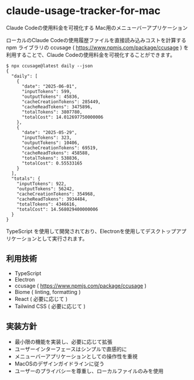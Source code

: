 # claude-usage-tracker-for-mac

Claude Codeの使用料金を可視化する Mac用のメニューバーアプリケーション

ローカルのClaude Codeの使用履歴ファイルを直接読み込みコストを計算する npm ライブラリの ccusage ( https://www.npmjs.com/package/ccusage ) を利用することで、Claude Codeの使用料金を可視化することができます。

```shell
$ npx ccusage@latest daily --json
{
  "daily": [
    {
      "date": "2025-06-01",
      "inputTokens": 599,
      "outputTokens": 45836,
      "cacheCreationTokens": 285449,
      "cacheReadTokens": 3475896,
      "totalTokens": 3807780,
      "totalCost": 14.012697750000006
    },
    {
      "date": "2025-05-29",
      "inputTokens": 323,
      "outputTokens": 10406,
      "cacheCreationTokens": 69519,
      "cacheReadTokens": 458588,
      "totalTokens": 538836,
      "totalCost": 0.55533165
    }
  ],
  "totals": {
    "inputTokens": 922,
    "outputTokens": 56242,
    "cacheCreationTokens": 354968,
    "cacheReadTokens": 3934484,
    "totalTokens": 4346616,
    "totalCost": 14.568029400000006
  }
}
```

TypeScript を使用して開発されており、Electronを使用してデスクトップアプリケーションとして実行されます。

## 利用技術

- TypeScript
- Electron
- ccusage ( https://www.npmjs.com/package/ccusage )
- Biome ( linting, formatting )
- React ( 必要に応じて )
- Tailwind CSS ( 必要に応じて )

## 実装方針

- 最小限の機能を実装し、必要に応じて拡張
- ユーザーインターフェースはシンプルで直感的に
- メニューバーアプリケーションとしての操作性を重視
- MacOSのデザインガイドラインに従う
- ユーザーのプライバシーを尊重し、ローカルファイルのみを使用
